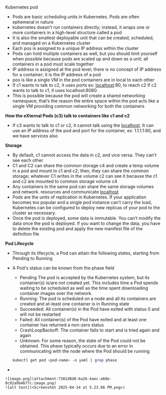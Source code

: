 Kubernetes pod

- Pods are basic scheduling units in Kubernetes. Pods are often ephemeral in nature
- kubernetes doesn’t run containers directly; instead, it wraps one or more containers  in a high-level structure called a pod
- It is also the smallest deployable unit that can be created, scheduled, and managed on a Kubernetes cluster
- Each pos is assigned to a unique IP address within the cluster
- Pods can hold multiple containers as well, but you should limit yourself when possible because pods are scaled up and down as a unit; all containers in a pod must scale together
- IP address is assigned at the pod level; there is no concept of IP address for a container; it is the IP address of a pod
- pos is like a single VM in the pod containers are in local to each other
- If c1 wants to talk to c2, it uses ports ex: [localhost](http://localhost):80, to reach c2 If c2 wants to talk to c1, it uses localhost:8080.
- This is possible because the pod will create a shared networking namespace; that’s the reason the entire space within the pod acts like a single VM providing common networking for both the containers

**How the eXternal Pods (c3) talk to containers like c1 and c2**

- If c3 wants to talk to c1 or c2, it cannot talk using the [localhost](http://localhost). It can use an IP address of the pod and port for the container, ex: 1.1.1.1:80, and we have services also

**Storage**

- By default, c1 cannot access the data in c2, and vice versa. They can't see each other
- C1 and C2 can share the common storage c4 and create a temp volume in a pod and mount to c1 and c2; then, they can share the common storage; whatever C1 writes in the volume c2 can see it because the c1 and c2 are mounted to common storage volume c4
- Any containers in the same pod can share the same storage volumes and network. resources and communicate [localhost](http://localhost)
- Pods are the units of replication in Kubernetes. If your application becomes too popular and a single pod instance can’t carry the load, Kubernetes can be configured to deploy new replicas of your pod to the cluster as necessary.
- Once the pod is deployed, some data is immutable. You can’t modify the data once the pod is deployed. If you want to change the data, you have to delete the existing pod and apply the new manifest file of the definition file

**Pod Lifecycle** 

- Through its lifecycle, a Pod can attain the following states, starting from Pending to Running
- A Pod's status can be known from the phase field
    - Pending The pod is accepted by the Kubernetes system, but its container(s) is/are not created yet. This includes time a Pod spends waiting to be scheduled as well as the time spent downloading container images over the network.
    - Running: The pod is scheduled on a node and all its containers are created and at-least one container is in Running state
    - Succeeded: All container(s) in the Pod have exited with status 0 and will not be restarted
    - Failed: All container(s) of the Pod have exited and at least one container has returned a non-zero status
    - CrashLoopBackoff: The container fails to start and is tried again and again
    - Unknown: For some reason, the state of the Pod could not be obtained. This phase typically occurs due to an error in communicating with the node where the Pod should be running
    
    ```bash
    kubectl get pod <pod-name> -o yaml | grep phase
    ```
    
- 
    
    ![image.png](attachment:7301d8d8-6a26-4aec-a60e-0c92a9b4677c:image.png)
    ![alt text](<Screenshot 2025-04-14 at 5.23.06 PM.png>)
